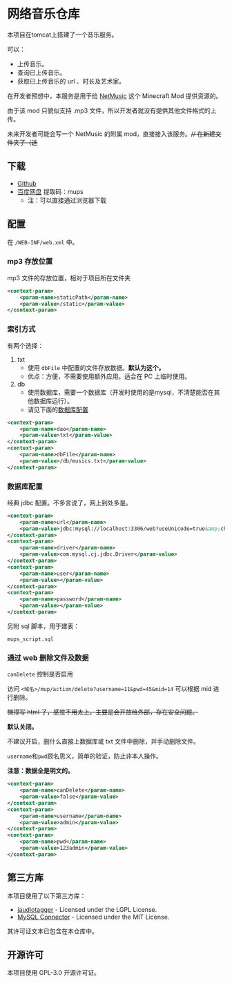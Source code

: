 # 网络音乐仓库

本项目在tomcat上搭建了一个音乐服务。

可以：
- 上传音乐。
- 查询已上传音乐。
- 获取已上传音乐的 url 、时长及艺术家。

在开发者预想中，本服务是用于给 [NetMusic](https://github.com/TartaricAcid/NetMusic) 这个 Minecraft Mod 提供资源的。

由于该 mod 只貌似支持 .mp3 文件，所以开发者就没有提供其他文件格式的上传。

未来开发者可能会写一个 NetMusic 的附属 mod，直接接入该服务。~~// 在新建文件夹了（逃~~

## 下载

- [Github](https://github.com/whitefood0201/web-music-repository/releases/latest/download/web-music-repository_release-v1.3.1.zip)
- [百度网盘](https://pan.baidu.com/s/1apdSNqrU3CED5QgWcpOz9A?pwd=mups) 提取码：mups
    - 注：可以直接通过浏览器下载

## 配置

在 `/WEB-INF/web.xml` 中。

### mp3 存放位置

mp3 文件的存放位置，相对于项目所在文件夹

```xml
<context-param>
    <param-name>staticPath</param-name>
    <param-value>/static</param-value>
</context-param>
```

### 索引方式

有两个选择：
1. txt
   - 使用 `dbFile` 中配置的文件存放数据。**默认为这个。**
   - 优点：方便，不需要使用额外应用。适合在 PC 上临时使用。
2. db
   - 使用数据库，需要一个数据库（开发时使用的是mysql，不清楚能否在其他数据库运行）。
   - 请见下面的[数据库配置](#数据库配置)

```xml
<context-param>
    <param-name>dao</param-name>
    <param-value>txt</param-value>
</context-param>
<context-param>
    <param-name>dbFile</param-name>
    <param-value>/db/musics.txt</param-value>
</context-param>
```

### 数据库配置

经典 jdbc 配置。不多言说了，网上到处多是。

```xml
<context-param>
    <param-name>url</param-name>
    <param-value>jdbc:mysql://localhost:3306/web?useUnicode=true&amp;characterEncoding=utf8</param-value>
</context-param>
<context-param>
    <param-name>driver</param-name>
    <param-value>com.mysql.cj.jdbc.Driver</param-value>
</context-param>
<context-param>
    <param-name>user</param-name>
    <param-value></param-value>
</context-param>
<context-param>
    <param-name>password</param-name>
    <param-value></param-value>
</context-param>
```

另附 sql 脚本，用于建表：

`mups_script.sql`

### 通过 web 删除文件及数据

`canDelete` 控制是否启用

访问 `<域名>/mup/action/delete?username=11&pwd=45&mid=14` 可以根据 mid 进行删除。

~~懒得写 html 了，感觉不用太上。主要是会开放给外部，存在安全问题。~~

**默认关闭。**

不建议开启，删什么直接上数据库或 txt 文件中删除，并手动删除文件。

`username`和`pwd`顾名思义，简单的验证，防止非本人操作。

**注意：数据全是明文的。**

```xml
<context-param>
    <param-name>canDelete</param-name>
    <param-value>false</param-value>
</context-param>
<context-param>
    <param-name>username</param-name>
    <param-value>admin</param-value>
</context-param>
<context-param>
    <param-name>pwd</param-name>
    <param-value>123admin</param-value>
</context-param>
```

## 第三方库

本项目使用了以下第三方库：

- [jaudiotagger](https://github.com/marcoc1712/jaudiotagger) - Licensed under the LGPL License. 
- [MySQL Connector](https://github.com/mysql/mysql-connector-j) - Licensed under the MIT License. 

其许可证文本已包含在本仓库中。

## 开源许可

本项目使用 GPL-3.0 开源许可证。
